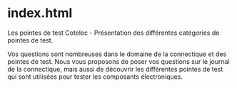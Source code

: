 # index.html
Les pointes de test Cotelec - Présentation des différentes catégories de pointes de test.

Vos questions sont nombreuses dans le domaine de la connectique et des pointes de test. Nous vous proposons de poser vos questions sur le journal de la connectique, mais aussi de découvrir les différentes pointes de test qui sont utilisées pour tester les composants électroniques.
